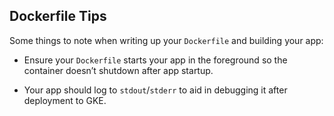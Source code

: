 ## Dockerfile Tips

Some things to note when writing up your `Dockerfile` and building your app:

- Ensure your `Dockerfile` starts your app in the foreground so the container doesn’t shutdown after app startup.

- Your app should log to `stdout`/`stderr` to aid in debugging it after deployment to GKE.



<!-- ##DOCS-SOURCER-START
{"sourcePlugin":"Service Catalog Reference","hash":"99a199f2c131f386c6f021951c660dc6"}
##DOCS-SOURCER-END -->
